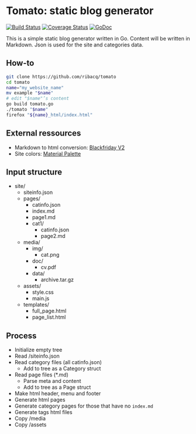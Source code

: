 # Tomato: static blog generator

[![Build Status](https://travis-ci.org/ribacq/tomato.svg?branch=master)](https://travis-ci.org/ribacq/tomato)
[![Coverage Status](https://coveralls.io/repos/github/ribacq/tomato/badge.svg?branch=master)](https://coveralls.io/github/ribacq/tomato?branch=master)
[![GoDoc](https://godoc.org/github.com/ribacq/tomato?status.svg)](https://godoc.org/github.com/ribacq/tomato)

This is a simple static blog generator written in Go. Content will be written in Markdown. Json is used for the site and categories data.

## How-to
```bash
git clone https://github.com/ribacq/tomato
cd tomato
name="my_website_name"
mv example "$name"
# edit "$name"’s content
go build tomato.go
./tomato "$name"
firefox "${name}_html/index.html"
```
## External ressources
* Markdown to html conversion: [Blackfriday V2](https://github.com/russross/blackfriday/tree/v2.0.0)
* Site colors: [Material Palette](https://materialpalette.com/)

## Input structure
* site/
	* siteinfo.json
	* pages/
		* catinfo.json
		* index.md
		* page1.md
		* cat1/
			* catinfo.json
			* page2.md
	* media/
		* img/
			* cat.png
		* doc/
			* cv.pdf
		* data/
			* archive.tar.gz
	* assets/
		* style.css
		* main.js
	* templates/
		* full_page.html
		* page_list.html

## Process
* Initialize empty tree
* Read /siteinfo.json
* Read category files (all catinfo.json)
	* Add to tree as a Category struct
* Read page files (\*.md)
	* Parse meta and content
	* Add to tree as a Page struct
* Make html header, menu and footer
* Generate html pages
* Generate category pages for those that have no `index.md`
* Generate tags html files
* Copy /media
* Copy /assets
